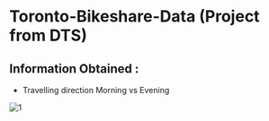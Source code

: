 # Toronto-Bikeshare-Data (Project from DTS)

## Information Obtained :
- Travelling direction Morning vs Evening


![1](https://user-images.githubusercontent.com/35904444/102904248-11451f00-44a4-11eb-85b6-d06ee9ba9f4b.PNG)

